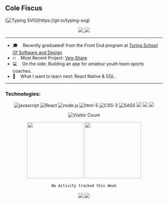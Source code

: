 ## Cole Fiscus

[![Typing SVG](https://readme-typing-svg.herokuapp.com?color=F70000&width=500&lines=Life+is+long+if+you+know+how+to+use+it.)](https://git.io/typing-svg)

<p align="center">
  <a href="https://www.linkedin.com/in/colefiscus/" target="_blank">
    <img src="https://img.shields.io/badge/LinkedIn-0077B5?style=for-the-badge&logo=linkedin&logoColor=white">
  </a>
  <a href="mailto:coletfiscus@gmail.com" target="_blank">
    <img src="https://img.shields.io/badge/Gmail-D14836?style=for-the-badge&logo=gmail&logoColor=white">
  </a>
</p>

---

- :mortar_board:&nbsp; &nbsp;  Recently graduated! from the Front End program at [Turing School Of Software and Design](https://turing.io/)
- :fire:&nbsp; &nbsp; Most Recent Project: [Veg-Share]()
- :computer:&nbsp; &nbsp; On the side: Building an app for amateur youth team sports coaches.
- :thinking:&nbsp; &nbsp; What I want to learn next: React Native & SQL.
<!-- - :keyboard:&nbsp; &nbsp;  Ask Me About:  -->
<!-- - :metal:&nbsp; &nbsp; Check out my:  -->

---

### Technologies: 
<div align="center">
  <img alt="javascript" src="https://img.shields.io/badge/javascript%20-%23F7DF1E.svg?&style=for-the-badge&logo=javascript&logoColor=%23231123" />
  <img alt="React" src="https://img.shields.io/badge/react%20-%2320232a.svg?&style=for-the-badge&logo=react&logoColor=%2361DAFB" />
  <img alt="node.js" src="https://img.shields.io/badge/node.js%20-%2343853D.svg?&style=for-the-badge&logo=node.js&logoColor=white" />
  <img alt="html-5" src="https://img.shields.io/badge/html5%20-%23E34F26.svg?&style=for-the-badge&logo=html5&logoColor=white" />
  <img alt="CSS-3" src="https://img.shields.io/badge/css3%20-%231572B6.svg?&style=for-the-badge&logo=css3&logoColor=white" />
  <img alt="SASS" src="https://img.shields.io/badge/SASS%20-%23CC6699.svg?&style=for-the-badge&logo=Sass&logoColor=%23EFF7FF" />
  <img src="https://img.shields.io/badge/Git-F05032?style=for-the-badge&logo=git&logoColor=white"/>
  <img src="https://img.shields.io/badge/React_Router-CA4245?style=for-the-badge&logo=react-router&logoColor=white"/>
  <img src="https://img.shields.io/badge/Redux-593D88?style=for-the-badge&logo=redux&logoColor=white"/>
    
![Visitor Count](https://profile-counter.glitch.me/colefiscus/count.svg)
  

<img height="180em" src="https://github-readme-stats.vercel.app/api?username=colefiscus&theme=yeblu&show_icons=true&&count_private=true&include_all_commits=true&custom_title=2021+Github+Stats" />
  
<img height="180em" src="https://github-readme-stats.vercel.app/api/top-langs/?username=colefiscus&theme=yeblu&layout=compact" />
  
<!-- ![Top Langs](https://github-readme-stats.vercel.app/api/top-langs/?username=colefiscus&theme=yeblu&layout=compact&card_width=405px) -->

<!--START_SECTION:waka-->
```text
No Activity tracked this Week
```
<!--END_SECTION:waka-->
  
<a href="https://github.com/colefiscus/coaches-corner">
  <img align="center" src="https://github-readme-stats.vercel.app/api/pin/?username=colefiscus&repo=coaches-corner&theme=yeblu" />
</a>
<a href="https://github.com/colefiscus/blockbreaker">
  <img align="center" src="https://github-readme-stats.vercel.app/api/pin/?username=colefiscus&repo=blockbreaker&theme=yeblu" />
</a>
  
<!--

- 🔭 I’m currently working on ...
- 🌱 I’m currently learning ...
- 👯 I’m looking to collaborate on ...
- 🤔 I’m looking for help with ...
- 💬 Ask me about ...
- 📫 How to reach me: ...
- 😄 Pronouns: ...
- ⚡ Fun fact: ...
-->
